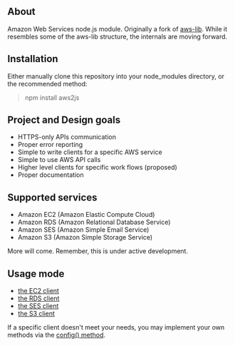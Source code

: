 ## About

Amazon Web Services node.js module. Originally a fork of [aws-lib](https://github.com/livelycode/aws-lib/). While it resembles some of the aws-lib structure, the internals are moving forward.

## Installation

Either manually clone this repository into your node_modules directory, or the recommended method:

> npm install aws2js

## Project and Design goals

 * HTTPS-only APIs communication
 * Proper error reporting
 * Simple to write clients for a specific AWS service
 * Simple to use AWS API calls
 * Higher level clients for specific work flows (proposed)
 * Proper documentation

## Supported services

 * Amazon EC2 (Amazon Elastic Compute Cloud)
 * Amazon RDS (Amazon Relational Database Service)
 * Amazon SES (Amazon Simple Email Service)
 * Amazon S3 (Amazon Simple Storage Service)

More will come. Remember, this is under active development.

## Usage mode
 * [the EC2 client](https://github.com/SaltwaterC/aws2js/wiki/EC2-Client)
 * [the RDS client](https://github.com/SaltwaterC/aws2js/wiki/RDS-Client)
 * [the SES client](https://github.com/SaltwaterC/aws2js/wiki/SES-Client)
 * [the S3 client](https://github.com/SaltwaterC/aws2js/wiki/S3-Client)

If a specific client doesn't meet your needs, you may implement your own methods via the [config() method](https://github.com/SaltwaterC/aws2js/wiki/The-config()-method).